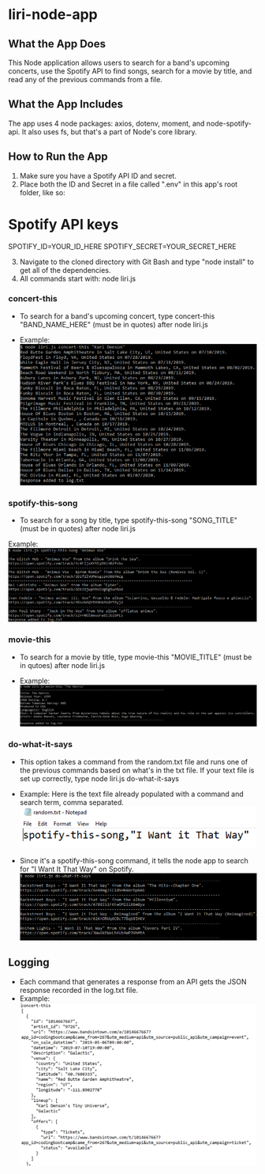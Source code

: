 # liri-node-app

## What the App Does

This Node application allows users to search for a band's upcoming concerts, use the Spotify API to find songs, search for a movie by title, and read any of the previous commands from a file. 

## What the App Includes

The app uses 4 node packages: axios, dotenv, moment, and node-spotify-api. It also uses fs, but that's a part of Node's core library. 

## How to Run the App 

1. Make sure you have a Spotify API ID and secret. 
2. Place both the ID and Secret in a file called ".env" in this app's root folder, like so:

# Spotify API keys

SPOTIFY_ID=YOUR_ID_HERE
SPOTIFY_SECRET=YOUR_SECRET_HERE 

3. Navigate to the cloned directory with Git Bash and type "node install" to get all of the dependencies. 
4. All commands start with: node liri.js

### concert-this

- To search for a band's upcoming concert, type concert-this "BAND_NAME_HERE" (must be in quotes) after node liri.js

- Example:
![Image of concert response](https://raw.githubusercontent.com/Mrrwmix/liri-node-app/master/images/concert.png)

### spotify-this-song

- To search for a song by title, type spotify-this-song "SONG_TITLE" (must be in quotes) after node liri.js

Example: 
![Image of spotify response](https://github.com/Mrrwmix/liri-node-app/blob/master/images/song.png)

### movie-this

- To search for a movie by title, type movie-this "MOVIE_TITLE" (must be in qutoes) after node liri.js

- Example: 
![Image of movie response](https://github.com/Mrrwmix/liri-node-app/blob/master/images/movie.png?raw=true)

### do-what-it-says

- This option takes a command from the random.txt file and runs one of the previous commands based on what's in the txt file. If your text file is set up correctly, type node liri.js do-what-it-says

- Example:
Here is the text file already populated with a command and search term, comma separated.
![Image of random.txt](https://github.com/Mrrwmix/liri-node-app/blob/master/images/randomtxt.png?raw=trueG)

- Since it's a spotify-this-song command, it tells the node app to search for "I Want It That Way" on Spotify. 
![Image of do-what-it-says response](https://github.com/Mrrwmix/liri-node-app/blob/master/images/dowhatitsays.png?raw=true)

## Logging

- Each command that generates a response from an API gets the JSON response recorded in the log.txt file. 
- Example:
![Image of logging](https://github.com/Mrrwmix/liri-node-app/blob/master/images/log.png?raw=true)